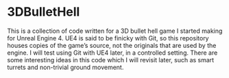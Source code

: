 # 3DBulletHell
This is a collection of code written for a 3D bullet hell game I started making for Unreal Engine 4. UE4 is said to be finicky with Git, so this repository houses copies of the game’s source, not the originals that are used by the engine. I will test using Git with UE4 later, in a controlled setting. There are some interesting ideas in this code which I will revisit later, such as smart turrets and non-trivial ground movement.
